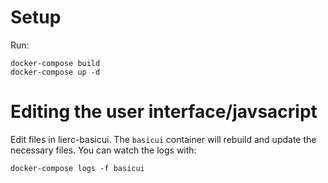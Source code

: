 Setup
=====

Run:

```
docker-compose build
docker-compose up -d
```

Editing the user interface/javsacript
=====================================

Edit files in lierc-basicui. The `basicui` container will rebuild
and update the necessary files. You can watch the logs with:

```
docker-compose logs -f basicui
```
